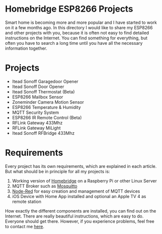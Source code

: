 # Homebridge ESP8266 Projects
Smart home is becoming more and more popular and I have started to work on it a few months ago. In this directory I would like to share my ESP8266 and other projects with you, because it is often not easy to find detailed instructions on the Internet. You can find something for everything, but often you have to search a long time until you have all the necessary information together.

# Projects
* Itead Sonoff Garagedoor Opener
* Itead Sonoff Door Opener
* Itead Sonoff Thermostat (Beta)
* ESP8266 Mailbox Sensor
* Zoneminder Camera Motion Sensor
* ESP8266 Temperature & Humidity
* MQTT Security System
* ESP8266 IR Remote Control (Beta)
* RFLink Gateway 433Mhz
* RFLink Gateway MiLight
* Itead Sonoff RFBridge 433Mhz

# Requirements
Every project has its own requirements, which are explained in each article. But what should be in principle for all my projects is:
1. Working version of [Homebridge](https://github.com/nfarina/homebridge) on a Raspberry Pi or other Linux Server
2. MQTT Broker such as [Mosquitto](https://mosquitto.org/)
3. [Node-Red](https://nodered.org/) for easy creation and management of MQTT devices
4. iOS Device with Home App installed and optional an Apple TV 4 as remote station

How exactly the different components are installed, you can find out on the Internet. There are really beautiful instructions, which are easy to do. Everyone should get there. However, if you experience problems, feel free to contact me [here](https://github.com/jannnfe/homebridge-ESP8266-pojects/issues).
